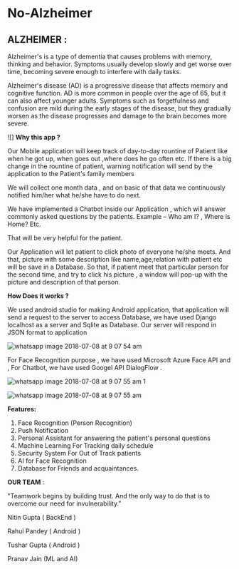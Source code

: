 # No-Alzheimer

## ALZHEIMER :
Alzheimer&#39;s is a type of dementia that causes problems with memory, thinking and behavior. Symptoms usually develop slowly and get worse over time, becoming severe enough to interfere with daily tasks.

Alzheimer&#39;s disease (AD) is a progressive disease that affects memory and cognitive function. AD is more common in people over the age of 65, but it can also affect younger adults. Symptoms such as forgetfulness and confusion are mild during the early stages of the disease, but they gradually worsen as the disease progresses and damage to the brain becomes more severe.

 ![]
**Why this app ?**

Our Mobile application will keep track of day-to-day rountine of Patient like when he got up, when goes out ,where does he go often etc. If there is a big change in the rountine of patient, warning notification will send by the application to the Patient&#39;s family members

We will collect one month data , and on basic of that data we continuously notified him/her what he/she have to do next.

We have implemented a Chatbot inside our Application , which will answer commonly asked questions by the patients. Example – Who am I? , Where is Home?  Etc.

That will be very helpful for the patient.

Our Application will let patient to click photo of everyone  he/she meets. And  that,  picture with some description like name,age,relation with patient etc will be save in a Database. So that, if patient meet that particular person for the second time, and try to click his picture , a window will pop-up with the picture and description of that person.

**How Does it works ?**

We used android studio for making Android application, that application will send a request to the server to access Database, we have used Django localhost as a server and Sqlite as Database. Our server will respond in JSON format to application

![whatsapp image 2018-07-08 at 9 07 54 am](https://user-images.githubusercontent.com/30495218/42418065-1519c20a-82b6-11e8-8b2a-e4a7fef8d474.jpeg)

For Face Recognition purpose , we have used Microsoft Azure Face API and , For Chatbot, we have used Googel API DialogFlow .

![whatsapp image 2018-07-08 at 9 07 55 am 1](https://user-images.githubusercontent.com/30495218/42418066-2a70a902-82b6-11e8-8888-3e2f8be2d30e.jpeg)

![whatsapp image 2018-07-08 at 9 07 55 am](https://user-images.githubusercontent.com/30495218/42418069-2fbfd05e-82b6-11e8-8751-bad7f03cf19d.jpeg)

**Features:**

1. Face Recognition (Person Recognition)
2. Push Notification
3. Personal Assistant for answering the patient's personal questions
4. Machine Learning For Tracking daily schedule
5. Security System For Out of Track patients
7. AI for Face Recognition
6. Database for Friends and acquaintances.

**OUR TEAM** :

&quot;Teamwork begins by building trust. And the only way to do that is to overcome our need for invulnerability.&quot;

Nitin Gupta       ( BackEnd )

Rahul Pandey        ( Android )

Tushar Gupta         ( Android )

Pranav Jain          (ML and AI)

